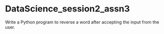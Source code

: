 # DataScience_session2_assn3
 Write a Python program to reverse a word after accepting the input from the user.
